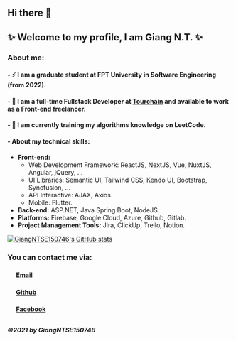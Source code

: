 ## Hi there 👋
## ✨ Welcome to my profile, I am Giang N.T. ✨

### About me:
#### - ⚡ I am a graduate student at FPT University in Software Engineering (from 2022).
#### - 🔭 I am a full-time Fullstack Developer at [Tourchain](https://tourchain.net) and available to work as a Front-end freelancer.
#### - 🌱 I am currently training my algorithms knowledge on LeetCode.

#### - About my technical skills:
* __Front-end:__
  - Web Development Framework: ReactJS, NextJS, Vue, NuxtJS, Angular, jQuery, ...
  - UI Libraries: Semantic UI, Tailwind CSS, Kendo UI, Bootstrap, Syncfusion, ...
  - API Interactive: AJAX, Axios. 
  - Mobile: Flutter.
* __Back-end:__ ASP.NET, Java Spring Boot, NodeJS.
* __Platforms:__ Firebase, Google Cloud, Azure, Github, Gitlab.
* __Project Management Tools:__ Jira, ClickUp, Trello, Notion.

[![GiangNTSE150746's GitHub stats](https://github-readme-stats.vercel.app/api?username=giangntse150746&theme=radical)](https://github.com/anuraghazra/github-readme-stats)

### You can contact me via:
#### <img src="https://edent.github.io/SuperTinyIcons/images/svg/gmail.svg" width="16" />  [Email](mailto:giangntse150746@gmail.com)
#### <img src="https://edent.github.io/SuperTinyIcons/images/svg/github.svg" width="16" />  [Github](https://github.com/giangntse150746)
#### <img src="https://edent.github.io/SuperTinyIcons/images/svg/facebook.svg" width="16" />  [Facebook](https://fb.com/giang0304)
##
##### ©2021 by GiangNTSE150746
